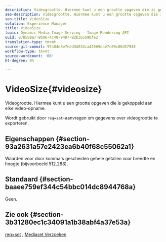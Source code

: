 ```yaml
---
description: Videogrootte. Hiermee kunt u een grootte opgeven die is gekoppeld aan elke video-opname.
seo-description: Videogrootte. Hiermee kunt u een grootte opgeven die is gekoppeld aan elke video-opname.
seo-title: VideoSize
solution: Experience Manager
title: VideoSize
topic: Dynamic Media Image Serving - Image Rendering API
uuid: 078508a7-8b06-4c40-9497-82b365b96fe2
translation-type: tm+mt
source-git-commit: 97a84e8e7edd3d834ca42069eae7c09c00d57938
workflow-type: tm+mt
source-wordcount: '66'
ht-degree: 0%

---
```



# VideoSize{#videosize}

Videogrootte. Hiermee kunt u een grootte opgeven die is gekoppeld aan elke video-opname.

Wordt gebruikt door `req=set`-aanvragen om gegevens over videogrootte te exporteren.

## Eigenschappen {#section-93a2631a57e2423ea6b40f68c55062a1}

Waarden voor door komma&#39;s gescheiden gehele getallen voor breedte en hoogte (bijvoorbeeld 512.288).

## Standaard {#section-baaee759ef344c54bbc014dc8944768a}

Geen.

## Zie ook {#section-3b31280ec1c34091a1b38abf4a37e53a}

[req=set](/help/aem-is-ir-api/is-api/http-ref/image-serving-api-ref/c-http-protocol-reference/c-command-reference/r-req/r-set.md) ,  [Mediaset Verzoeken](/help/aem-is-ir-api/is-api/http-ref/image-serving-api-ref/c-http-protocol-reference/c-syntax-and-features/r-media-set-requests.md)
